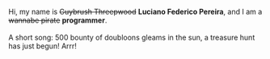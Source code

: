 Hi, my name is ~~Guybrush Threepwood~~ **Luciano Federico Pereira**, and I am a ~~wannabe pirate~~ **programmer**.<br><br>A short song: 500 bounty of doubloons gleams in the sun, a treasure hunt has just begun! Arrr!
